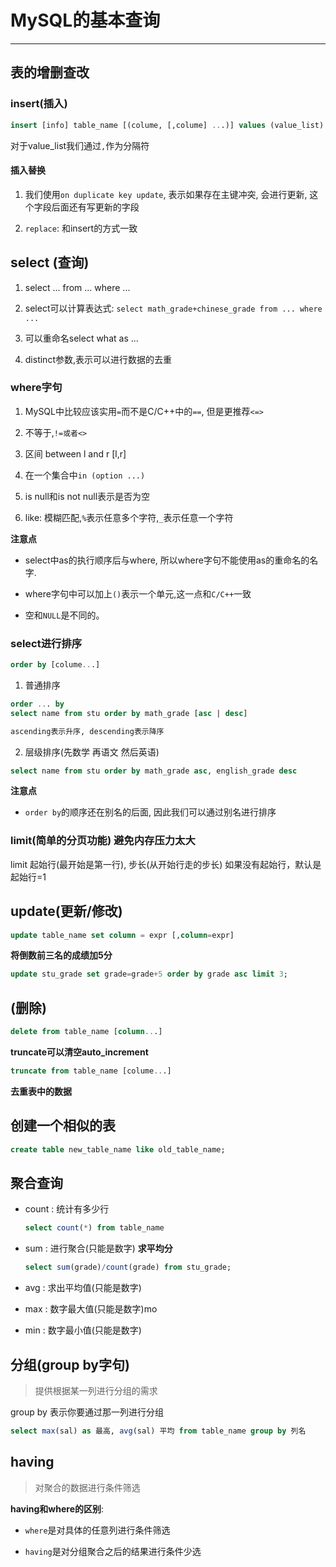 # MySQL的基本查询

---

## 表的增删查改

### insert(插入)

```sql
insert [info] table_name [(colume, [,colume] ...)] values (value_list) ...
```

对于value_list我们通过`,`作为分隔符

#### 插入替换
1. 我们使用`on duplicate key update`, 表示如果存在主键冲突, 会进行更新, 这个字段后面还有写更新的字段

2. `replace`: 和insert的方式一致

## select (查询)

1. select ... from ... where ...

2. select可以计算表达式: `select math_grade+chinese_grade from ... where ...`

3. 可以重命名select what as ...

4. distinct参数,表示可以进行数据的去重

### where字句

1. MySQL中比较应该实用`=`而不是C/C++中的`==`, 但是更推荐`<=>`

2. 不等于,`!=或者<>`

3. 区间 between l and r [l,r]

4. 在一个集合中`in (option ...)`

5. is null和is not null表示是否为空

6. like: 模糊匹配,`%`表示任意多个字符,`_`表示任意一个字符

**注意点**

- select中as的执行顺序后与where, 所以where字句不能使用as的重命名的名字.

- where字句中可以加上`()`表示一个单元,这一点和`C/C++`一致

- 空和`NULL`是不同的。

### **select进行排序**

```sql
order by [colume...]

```

1. 普通排序

```sql
order ... by  
select name from stu order by math_grade [asc | desc]

ascending表示升序, descending表示降序
```

2. 层级排序(先数学 再语文 然后英语)

```sql
select name from stu order by math_grade asc, english_grade desc
```

**注意点**

- `order by`的顺序还在别名的后面, 因此我们可以通过别名进行排序

### limit(简单的分页功能) 避免内存压力太大

limit 起始行(最开始是第一行), 步长(从开始行走的步长) 如果没有起始行，默认是起始行=1





## update(更新/修改)

```sql
update table_name set column = expr [,column=expr]
```

**将倒数前三名的成绩加5分**

```sql
update stu_grade set grade=grade+5 order by grade asc limit 3;
```



## (删除)

```sql
delete from table_name [column...]
```
**truncate可以清空auto_increment**

```sql
truncate from table_name [colume...]
```

**去重表中的数据**


## 创建一个相似的表

```sql
create table new_table_name like old_table_name;
```

## 聚合查询

- count : 统计有多少行
    ```sql
    select count(*) from table_name
    ```

- sum : 进行聚合(只能是数字)
    **求平均分**
    ```sql
    select sum(grade)/count(grade) from stu_grade;
    ```

- avg : 求出平均值(只能是数字)

- max : 数字最大值(只能是数字)mo

- min : 数字最小值(只能是数字)

## 分组(group by字句)

> 提供根据某一列进行分组的需求

group by 表示你要通过那一列进行分组

```sql
select max(sal) as 最高, avg(sal) 平均 from table_name group by 列名 
```

## having

> 对聚合的数据进行条件筛选

**having和where的区别**:

- `where`是对具体的任意列进行条件筛选

- `having`是对分组聚合之后的结果进行条件少选
